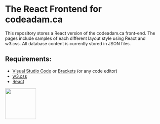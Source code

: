 # The React Frontend for codeadam.ca

This repository stores a React version of the codeadam.ca front-end. The pages include samples of each different layout style using React and w3.css. All database content is currently stored in JSON files.

## Requirements:

* [Visual Studio Code](https://code.visualstudio.com/) or [Brackets](http://brackets.io/) (or any code editor)
* [w3.css](https://www.w3schools.com/w3css/defaulT.asp) 
* [React](https://reactjs.org/) 

<a href="https://codeadam.ca">
<img src="https://codeadam.ca/images/code-block.png" width="100">
</a>
